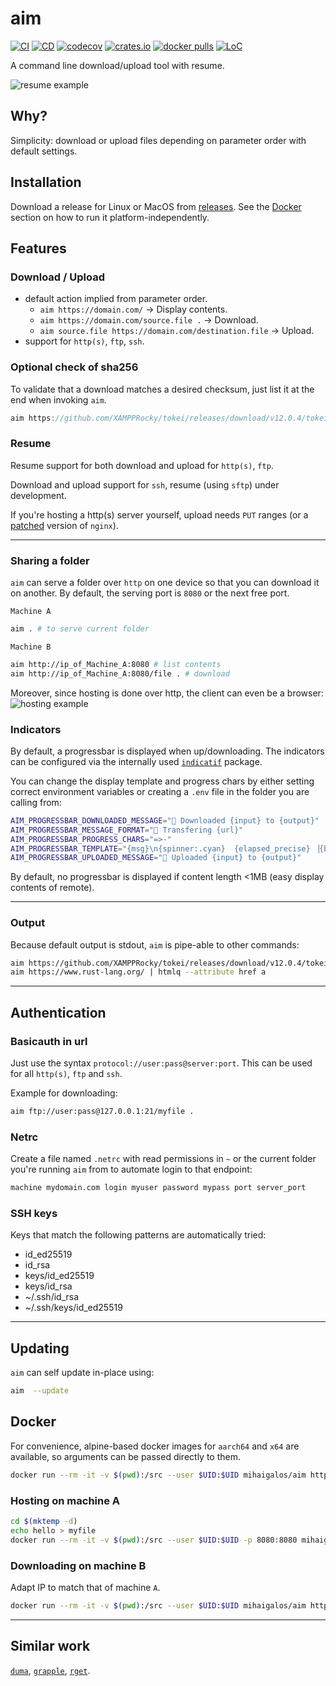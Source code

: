 # aim
[![CI](https://github.com/mihaigalos/aim/actions/workflows/ci.yaml/badge.svg)](https://github.com/mihaigalos/aim/actions/workflows/ci.yaml) [![CD](https://github.com/mihaigalos/aim/actions/workflows/cd.yaml/badge.svg)](https://github.com/mihaigalos/aim/actions/workflows/cd.yaml) [![codecov](https://codecov.io/gh/mihaigalos/aim/branch/main/graph/badge.svg?token=CYCF96JIOH)](https://codecov.io/gh/mihaigalos/aim) [![crates.io](https://img.shields.io/crates/d/aim.svg)](https://crates.io/crates/aim) [![docker pulls](https://img.shields.io/docker/pulls/mihaigalos/aim)](https://hub.docker.com/r/mihaigalos/aim) [![LoC](https://tokei.rs/b1/github/mihaigalos/aim)](https://github.com/mihaigalos/aim)

A command line download/upload tool with resume.

![resume example](screenshots/aim.gif)

## Why?
Simplicity: download or upload files depending on parameter order with default settings.

## Installation

Download a release for Linux or MacOS from [releases](https://github.com/mihaigalos/aim/releases). See the [Docker](https://github.com/mihaigalos/aim#docker) section on how to run it platform-independently.

## Features

### Download / Upload
* default action implied from parameter order.
  * `aim https://domain.com/` -> Display contents.
  * `aim https://domain.com/source.file .` -> Download.
  * `aim source.file https://domain.com/destination.file` -> Upload.
* support for `http(s)`, `ftp`, `ssh`.

### Optional check of sha256
To validate that a download matches a desired checksum, just list it at the end when invoking `aim`. 
```rust
aim https://github.com/XAMPPRocky/tokei/releases/download/v12.0.4/tokei-x86_64-unknown-linux-gnu.tar.gz . 0e0f0d7139c8c7e3ff20cb243e94bc5993517d88e8be8d59129730607d5c631b
```

### Resume
Resume support for both download and upload for `http(s)`, `ftp`.

Download and upload support for `ssh`, resume (using `sftp`) under development.

If you're hosting a http(s) server yourself, upload needs `PUT` ranges (or a [patched](https://github.com/arut/nginx-patches) version of `nginx`).

----------------------------------------

### Sharing a folder
`aim` can serve a folder over `http` on one device so that you can download it on another. By default, the serving port is `8080` or the next free port.

`Machine A`
```bash
aim . # to serve current folder
```

`Machine B`
```bash
aim http://ip_of_Machine_A:8080 # list contents
aim http://ip_of_Machine_A:8080/file . # download
```

Moreover, since hosting is done over http, the client can even be a browser:
![hosting example](screenshots/self_hosting.png)

### Indicators
By default, a progressbar is displayed when up/downloading. The indicators can be configured via the internally used [`indicatif`](https://crates.io/crates/indicatif) package.

You can change the display template and progress chars by either setting correct environment variables or creating a `.env` file in the folder you are calling from:
```bash
AIM_PROGRESSBAR_DOWNLOADED_MESSAGE="🎯 Downloaded {input} to {output}"
AIM_PROGRESSBAR_MESSAGE_FORMAT="🎯 Transfering {url}"
AIM_PROGRESSBAR_PROGRESS_CHARS="=>-"
AIM_PROGRESSBAR_TEMPLATE="{msg}\n{spinner:.cyan}  {elapsed_precise} ▕{bar:.white}▏ {bytes}/{total_bytes}  {bytes_per_sec}  ETA {eta}."
AIM_PROGRESSBAR_UPLOADED_MESSAGE="🎯 Uploaded {input} to {output}"
```

By default, no progressbar is displayed if content length <1MB (easy display contents of remote).

----------------------------------------

### Output

Because default output is stdout, `aim` is pipe-able to other commands:
```bash
aim https://github.com/XAMPPRocky/tokei/releases/download/v12.0.4/tokei-x86_64-unknown-linux-gnu.tar.gz | tar xvz
aim https://www.rust-lang.org/ | htmlq --attribute href a
```

----------------------------------------

## Authentication

### Basicauth in url

Just use the syntax `protocol://user:pass@server:port`. This can be used for all `http(s)`, `ftp` and `ssh`.

Example for downloading:

```bash
aim ftp://user:pass@127.0.0.1:21/myfile .
```

### Netrc

Create a file named `.netrc` with read permissions in `~` or the current folder you're running `aim` from to automate login to that endpoint:
```bash
machine mydomain.com login myuser password mypass port server_port
```

### SSH keys

Keys that match the following patterns are automatically tried:
* id_ed25519
* id_rsa
* keys/id_ed25519
* keys/id_rsa
* ~/.ssh/id_rsa
* ~/.ssh/keys/id_ed25519

----------------------------------------

## Updating

`aim` can self update in-place using:

```bash
aim  --update
```

## Docker

For convenience, alpine-based docker images for `aarch64` and `x64` are available, so arguments can be passed directly to them.

```bash
docker run --rm -it -v $(pwd):/src --user $UID:$UID mihaigalos/aim https://raw.githubusercontent.com/mihaigalos/aim/main/LICENSE.md
```

### Hosting on machine A
```bash
cd $(mktemp -d)
echo hello > myfile
docker run --rm -it -v $(pwd):/src --user $UID:$UID -p 8080:8080 mihaigalos/aim /src
``` 
### Downloading on machine B

Adapt IP to match that of machine `A`.

```bash
docker run --rm -it -v $(pwd):/src --user $UID:$UID mihaigalos/aim http://192.168.0.24:8080/myfile /src/myfile
```
----------------------------------------
## Similar work
[`duma`](https://github.com/mattgathu/duma), [`grapple`](https://github.com/daveallie/grapple), [`rget`](https://github.com/Arcterus/rget).
